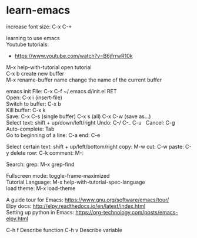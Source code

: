 # learn-emacs

increase font size: C-x C-+  

learning to use emacs  
Youtube tutorials:  
- https://www.youtube.com/watch?v=B6jfrrwR10k  


M-x help-with-tutorial open tutorial  
C-x b <non existent buffer name> create new buffer  
M-x rename-buffer <RET> name <RET> change the name of the current buffer  

emacs init File: C-x C-f ~/.emacs.d/init.el RET  
Open: C-x i (insert-file)  
Switch to buffer: C-x b   
Kill buffer: C-x k  
Save: C-x C-s (single buffer) C-x s (all) C-x C-w (save as...)  
Select text: shift + up/down/left/right
Undo: C-/ C-_ C-u  
Cancel: C-g  
Auto-complete: Tab  
Go to beginning of a line: C-a end: C-e  

Select certain text: shift + up/left/bottom/right
copy: M-w
cut: C-w
paste: C-y
delete row: C-k
comment: M-:

Search:
grep: M-x grep-find

Fullscreen mode: toggle-frame-maximized  
Tutorial Language: M-x help-with-tutorial-spec-language  
load theme: M-x load-theme  

A guide tour for Emacs: https://www.gnu.org/software/emacs/tour/  
Elpy docs: http://elpy.readthedocs.io/en/latest/index.html  
Setting up python in Emacs: https://org-technology.com/posts/emacs-elpy.html  

C-h f Describe function
C-h v Describe variable
